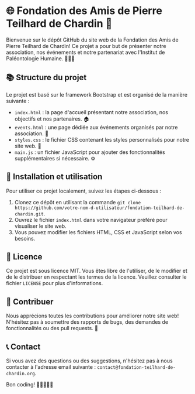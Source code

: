 # 🌐 Fondation des Amis de Pierre Teilhard de Chardin 🚀

Bienvenue sur le dépôt GitHub du site web de la Fondation des Amis de Pierre Teilhard de Chardin! Ce projet a pour but de présenter notre association, nos événements et notre partenariat avec l'Institut de Paléontologie Humaine. 🦴🧑‍🔬

## 📚 Structure du projet

Le projet est basé sur le framework Bootstrap et est organisé de la manière suivante :

- `index.html` : la page d'accueil présentant notre association, nos objectifs et nos partenaires. 🏠
- `events.html` : une page dédiée aux événements organisés par notre association. 📅
- `styles.css` : le fichier CSS contenant les styles personnalisés pour notre site web. 🎨
- `main.js` : un fichier JavaScript pour ajouter des fonctionnalités supplémentaires si nécessaire. ⚙️

## 🚀 Installation et utilisation

Pour utiliser ce projet localement, suivez les étapes ci-dessous :

1. Clonez ce dépôt en utilisant la commande `git clone https://github.com/votre-nom-d-utilisateur/fondation-teilhard-de-chardin.git`.
2. Ouvrez le fichier `index.html` dans votre navigateur préféré pour visualiser le site web.
3. Vous pouvez modifier les fichiers HTML, CSS et JavaScript selon vos besoins.

## 📝 Licence

Ce projet est sous licence MIT. Vous êtes libre de l'utiliser, de le modifier et de le distribuer en respectant les termes de la licence. Veuillez consulter le fichier `LICENSE` pour plus d'informations.

## 🤝 Contribuer

Nous apprécions toutes les contributions pour améliorer notre site web! N'hésitez pas à soumettre des rapports de bugs, des demandes de fonctionnalités ou des pull requests. 🙌

## 📞 Contact

Si vous avez des questions ou des suggestions, n'hésitez pas à nous contacter à l'adresse email suivante : `contact@fondation-teilhard-de-chardin.org`.

Bon coding! 🎉👩‍💻👨‍💻

